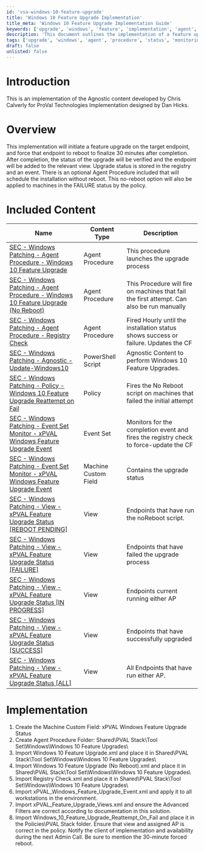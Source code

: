 ```yaml
---
id: 'vsa-windows-10-feature-upgrade'
title: 'Windows 10 Feature Upgrade Implementation'
title_meta: 'Windows 10 Feature Upgrade Implementation Guide'
keywords: ['upgrade', 'windows', 'feature', 'implementation', 'agent', 'procedure', 'registry', 'status']
description: 'This document outlines the implementation of a feature upgrade for Windows 10 endpoints, including procedures for handling reboots, monitoring upgrade status, and managing failures. It provides a comprehensive guide for setting up the necessary components to ensure a smooth upgrade process.'
tags: ['upgrade', 'windows', 'agent', 'procedure', 'status', 'monitoring', 'failure', 'reboot']
draft: false
unlisted: false
---
```

# Introduction
This is an implementation of the Agnostic content developed by Chris Calverly for ProVal Technologies Implementation designed by Dan Hicks.

# Overview
This implementation will initiate a feature upgrade on the target endpoint, and force that endpoint to reboot to finalize 30 minutes after completion. After completion, the status of the upgrade will be verified and the endpoint will be added to the relevant view. Upgrade status is stored in the registry and an event. There is an optional Agent Procedure included that will schedule the installation without reboot. This no-reboot option will also be applied to machines in the FAILURE status by the policy.

# Included Content

| Name                                                                                                                                                       | Content Type     | Description                                                          |
|------------------------------------------------------------------------------------------------------------------------------------------------------------|-------------------|----------------------------------------------------------------------|
| [SEC - Windows Patching - Agent Procedure - Windows 10 Feature Upgrade](https://proval.itglue.com/DOC-5078775-10784821)                                 | Agent Procedure    | This procedure launches the upgrade process                          |
| [SEC - Windows Patching - Agent Procedure - Windows 10 Feature Upgrade (No Reboot)](https://proval.itglue.com/DOC-5078775-10784812)                     | Agent Procedure    | This Procedure will fire on machines that fail the first attempt. Can also be run manually |
| [SEC - Windows Patching - Agent Procedure - Registry Check](https://proval.itglue.com/DOC-5078775-10784806)                                             | Agent Procedure    | Fired Hourly until the installation status shows success or failure. Updates the CF |
| [SEC - Windows Patching - Agnostic - Update-Windows10](https://proval.itglue.com/DOC-5078775-9447713)                                                  | PowerShell Script  | Agnostic Content to perform Windows 10 Feature Upgrades.            |
| [SEC - Windows Patching - Policy - Windows 10 Feature Upgrade Reattempt on Fail](https://proval.itglue.com/DOC-5078775-10784807)                        | Policy             | Fires the No Reboot script on machines that failed the initial attempt |
| [SEC - Windows Patching - Event Set Monitor - xPVAL Windows Feature Upgrade Event](https://proval.itglue.com/DOC-5078775-10784805)                      | Event Set          | Monitors for the completion event and fires the registry check to force-update the CF |
| [SEC - Windows Patching - Event Set Monitor - xPVAL Windows Feature Upgrade Event](https://proval.itglue.com/DOC-5078775-10784805)                      | Machine Custom Field | Contains the upgrade status                                         |
| [SEC - Windows Patching - View - xPVAL Feature Upgrade Status [REBOOT PENDING]](https://proval.itglue.com/DOC-5078775-10784804)                        | View               | Endpoints that have run the noReboot script.                       |
| [SEC - Windows Patching - View - xPVAL Feature Upgrade Status [FAILURE]](https://proval.itglue.com/DOC-5078775-10784835)                               | View               | Endpoints that have failed the upgrade process                      |
| [SEC - Windows Patching - View - xPVAL Feature Upgrade Status [IN PROGRESS]](https://proval.itglue.com/DOC-5078775-10784819)                           | View               | Endpoints current running either AP                                  |
| [SEC - Windows Patching - View - xPVAL Feature Upgrade Status [SUCCESS]](https://proval.itglue.com/DOC-5078775-10784811)                               | View               | Endpoints that have successfully upgraded                            |
| [SEC - Windows Patching - View - xPVAL Feature Upgrade Status [ALL]](https://proval.itglue.com/DOC-5078775-10784846)                                   | View               | All Endpoints that have run either AP.                              |

# Implementation
1. Create the Machine Custom Field: xPVAL Windows Feature Upgrade Status
2. Create Agent Procedure Folder: Shared\PVAL Stack\Tool Set\Windows\Windows 10 Feature Upgrades\
3. Import Windows 10 Feature Upgrade.xml and place it in Shared\PVAL Stack\Tool Set\Windows\Windows 10 Feature Upgrades\
4. Import Windows 10 Feature Upgrade (No Reboot).xml and place it in Shared\PVAL Stack\Tool Set\Windows\Windows 10 Feature Upgrades\
5. Import Registry Check.xml and place it in Shared\PVAL Stack\Tool Set\Windows\Windows 10 Feature Upgrades\
6. Import xPVAL_Windows_Feature_Upgrade_Event.xml and apply it to all workstations in the environment.
7. Import xPVAL_Feature_Upgrade_Views.xml and ensure the Advanced Filters are correct according to documentation in this solution.
8. Import Windows_10_Feature_Upgrade_Reattempt_On_Fail and place it in the Policies\PVAL Stack folder. Ensure that view and assigned AP is correct in the policy. Notify the client of implementation and availability during the next Admin Call. Be sure to mention the 30-minute forced reboot.



